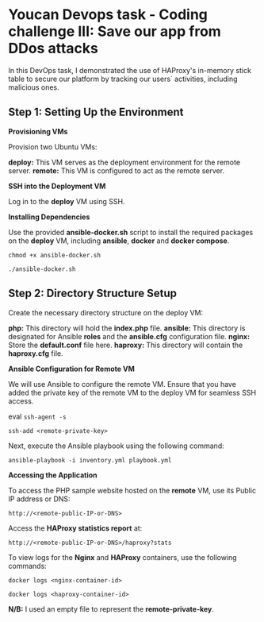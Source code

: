 # Youcan Devops task - Coding challenge III: Save our app from DDos attacks

In this DevOps task, I demonstrated the use of HAProxy's in-memory stick table to secure our platform by tracking our users` activities, including malicious ones.

## __Step 1: Setting Up the Environment__

__Provisioning VMs__

Provision two Ubuntu VMs:

__deploy:__ This VM serves as the deployment environment for the remote server.
__remote:__ This VM is configured to act as the remote server.

__SSH into the Deployment VM__

Log in to the __deploy__ VM using SSH.

__Installing Dependencies__

Use the provided __ansible-docker.sh__ script to install the required packages on the __deploy__ VM, including __ansible__, __docker__ and __docker compose__.

`chmod +x ansible-docker.sh`

`./ansible-docker.sh`

## __Step 2: Directory Structure Setup__

Create the necessary directory structure on the deploy VM:

__php:__ This directory will hold the __index.php__ file.
__ansible:__ This directory is designated for Ansible __roles__ and the __ansible.cfg__ configuration file.
__nginx:__ Store the __default.conf__ file here.
__haproxy:__ This directory will contain the __haproxy.cfg__ file.

__Ansible Configuration for Remote VM__

We will use Ansible to configure the remote VM. Ensure that you have added the private key of the remote VM to the deploy VM for seamless SSH access.

eval `ssh-agent -s`

`ssh-add <remote-private-key>`

Next, execute the Ansible playbook using the following command:

`ansible-playbook -i inventory.yml playbook.yml`

__Accessing the Application__

To access the PHP sample website hosted on the __remote__ VM, use its Public IP address or DNS:

`http://<remote-public-IP-or-DNS>`

Access the __HAProxy statistics report__ at:

`http://<remote-public-IP-or-DNS>/haproxy?stats`

To view logs for the __Nginx__ and __HAProxy__ containers, use the following commands:

`docker logs <nginx-container-id>`

`docker logs <haproxy-container-id>`

__N/B:__ 
I used an empty file to represent the __remote-private-key__.



